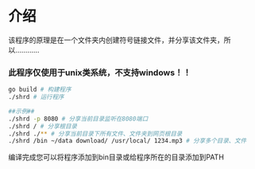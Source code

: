 # 介绍
该程序的原理是在一个文件夹内创建符号链接文件，并分享该文件夹，所以…………
### 此程序仅使用于unix类系统，不支持windows！！

```bash
go build # 构建程序
./shrd # 运行程序

##示例##
./shrd -p 8080 # 分享当前目录监听在8080端口
./shrd / # 分享根目录
./shrd ./** # 分享当前目录下所有文件、文件夹到网页根目录
./shrd /bin ~/data download/ /usr/local/ 1234.mp3 # 分享多个目录、文件
```
编译完成您可以将程序添加到bin目录或给程序所在的目录添加到PATH
